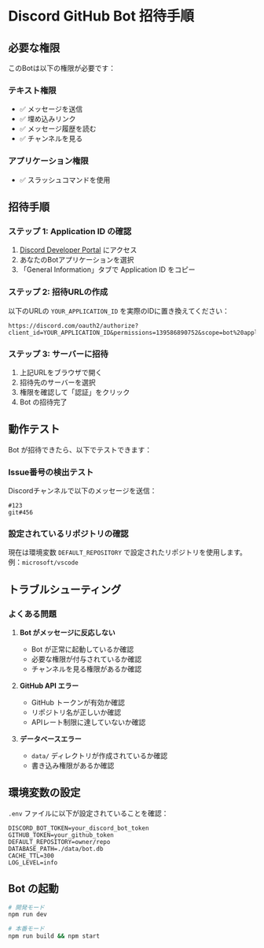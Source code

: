# Discord GitHub Bot 招待手順

## 必要な権限

このBotは以下の権限が必要です：

### テキスト権限

- ✅ メッセージを送信
- ✅ 埋め込みリンク
- ✅ メッセージ履歴を読む
- ✅ チャンネルを見る

### アプリケーション権限

- ✅ スラッシュコマンドを使用

## 招待手順

### ステップ 1: Application ID の確認

1. [Discord Developer Portal](https://discord.com/developers/applications) にアクセス
2. あなたのBotアプリケーションを選択
3. 「General Information」タブで Application ID をコピー

### ステップ 2: 招待URLの作成

以下のURLの `YOUR_APPLICATION_ID` を実際のIDに置き換えてください：

```
https://discord.com/oauth2/authorize?client_id=YOUR_APPLICATION_ID&permissions=139586890752&scope=bot%20applications.commands
```

### ステップ 3: サーバーに招待

1. 上記URLをブラウザで開く
2. 招待先のサーバーを選択
3. 権限を確認して「認証」をクリック
4. Bot の招待完了

## 動作テスト

Bot が招待できたら、以下でテストできます：

### Issue番号の検出テスト

Discordチャンネルで以下のメッセージを送信：

```
#123
git#456
```

### 設定されているリポジトリの確認

現在は環境変数 `DEFAULT_REPOSITORY` で設定されたリポジトリを使用します。
例：`microsoft/vscode`

## トラブルシューティング

### よくある問題

1. **Bot がメッセージに反応しない**
   - Bot が正常に起動しているか確認
   - 必要な権限が付与されているか確認
   - チャンネルを見る権限があるか確認

2. **GitHub API エラー**
   - GitHub トークンが有効か確認
   - リポジトリ名が正しいか確認
   - APIレート制限に達していないか確認

3. **データベースエラー**
   - `data/` ディレクトリが作成されているか確認
   - 書き込み権限があるか確認

## 環境変数の設定

`.env` ファイルに以下が設定されていることを確認：

```env
DISCORD_BOT_TOKEN=your_discord_bot_token
GITHUB_TOKEN=your_github_token
DEFAULT_REPOSITORY=owner/repo
DATABASE_PATH=./data/bot.db
CACHE_TTL=300
LOG_LEVEL=info
```

## Bot の起動

```bash
# 開発モード
npm run dev

# 本番モード
npm run build && npm start
```
